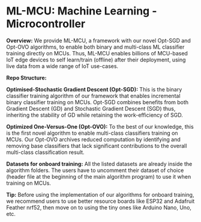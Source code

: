 # ML-MCU: Machine Learning - Microcontroller
**Overview:** We provide ML-MCU, a framework with our novel Opt-SGD and Opt-OVO algorithms, to enable both binary and multi-class ML classifier training directly on MCUs. Thus, ML-MCU enables billions of MCU-based IoT edge devices to self learn/train (offline) after their deployment, using live data from a wide range of IoT use-cases.

**Repo Structure:**

**Optimised-Stochastic Gradient Descent (Opt-SGD):** This is the binary classifier training algorithm of our framework that enables incremental binary classifier training on MCUs. Opt-SGD combines benefits from both Gradient Descent (GD) and Stochastic Gradient Descent (SGD) thus, inheriting the stability of GD while retaining the work-efficiency of SGD. 

**Optimized One-Versus-One (Opt-OVO):** To the best of our knowledge, this is the first novel algorithm to enable multi-class classifiers training on MCUs. Our Opt-OVO archives reduced computation by identifying and removing base classifiers that lack significant contributions to the overall multi-class classification result.

**Datasets for onboard training:** All the listed datasets are already inside the algorithm folders. The users have to uncomment their dataset of choice (header file at the beginning of the main algorithm program) to use it when training on MCUs.

**Tip:** Before using the implementation of our algorithms for onboard training, we recommend users to use better resource boards like ESP32 and Adafruit Feather nrf52, then move on to using the tiny ones like Arduino Nano, Uno, etc.
